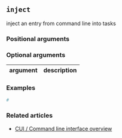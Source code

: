 ## `inject`
inject an entry from command line into tasks

### Positional arguments

### Optional arguments
| argument | description |
| --- | --- |

### Examples
```bash
#
```

### Related articles
* [CUI / Command line interface overview](/CLI)